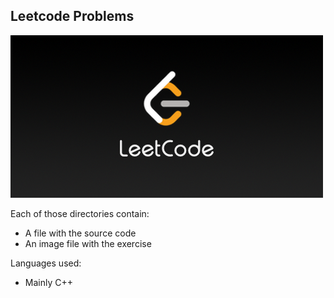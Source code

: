 ## Leetcode Problems

![](/Archive/images/LeetCode_Pic.png)

Each of those directories contain:

- A file with the source code
- An image file with the exercise

Languages used:

- Mainly C++
